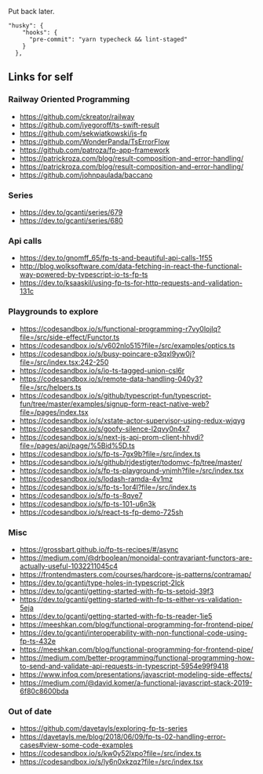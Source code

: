 Put back later.
```
"husky": {
    "hooks": {
      "pre-commit": "yarn typecheck && lint-staged"
    }
  },
````

## Links for self
### Railway Oriented Programming
* https://github.com/ckreator/railway
* https://github.com/iyegoroff/ts-swift-result
* https://github.com/sekwiatkowski/js-fp
* https://github.com/WonderPanda/TsErrorFlow
* https://github.com/patroza/fp-app-framework
* https://patrickroza.com/blog/result-composition-and-error-handling/
* https://patrickroza.com/blog/result-composition-and-error-handling/
* https://github.com/johnpaulada/baccano

### Series
* https://dev.to/gcanti/series/679
* https://dev.to/gcanti/series/680

### Api calls
* https://dev.to/gnomff_65/fp-ts-and-beautiful-api-calls-1f55
* http://blog.wolksoftware.com/data-fetching-in-react-the-functional-way-powered-by-typescript-io-ts-fp-ts
* https://dev.to/ksaaskil/using-fp-ts-for-http-requests-and-validation-131c

### Playgrounds to explore
* https://codesandbox.io/s/functional-programming-r7vy0lojlq?file=/src/side-effect/Functor.ts
* https://codesandbox.io/s/v602nlo515?file=/src/examples/optics.ts
* https://codesandbox.io/s/busy-poincare-p3qxl9yw0j?file=/src/index.tsx:242-250
* https://codesandbox.io/s/io-ts-tagged-union-csl6r
* https://codesandbox.io/s/remote-data-handling-040y3?file=/src/helpers.ts
* https://codesandbox.io/s/github/typescript-fun/typescript-fun/tree/master/examples/signup-form-react-native-web?file=/pages/index.tsx
* https://codesandbox.io/s/xstate-actor-supervisor-using-redux-wjqyg
* https://codesandbox.io/s/goofy-silence-l2qvy0n4x7
* https://codesandbox.io/s/next-js-api-prom-client-hhvdi?file=/pages/api/page/%5Bid%5D.ts
* https://codesandbox.io/s/fp-ts-7gx9b?file=/src/index.ts
* https://codesandbox.io/s/github/rjdestigter/todomvc-fp/tree/master/
* https://codesandbox.io/s/fp-ts-playground-ynjmh?file=/src/index.tsx
* https://codesandbox.io/s/lodash-ramda-4v1mz
* https://codesandbox.io/s/fp-ts-1or4l?file=/src/index.ts
* https://codesandbox.io/s/fp-ts-8qye7
* https://codesandbox.io/s/fp-ts-101-u6n3k
* https://codesandbox.io/s/react-ts-fp-demo-725sh

### Misc
* https://grossbart.github.io/fp-ts-recipes/#/async
* https://medium.com/@drboolean/monoidal-contravariant-functors-are-actually-useful-1032211045c4
* https://frontendmasters.com/courses/hardcore-js-patterns/contramap/
* https://dev.to/gcanti/type-holes-in-typescript-2lck
* https://dev.to/gcanti/getting-started-with-fp-ts-setoid-39f3
* https://dev.to/gcanti/getting-started-with-fp-ts-either-vs-validation-5eja
* https://dev.to/gcanti/getting-started-with-fp-ts-reader-1ie5
* https://meeshkan.com/blog/functional-programming-for-frontend-pipe/
* https://dev.to/gcanti/interoperability-with-non-functional-code-using-fp-ts-432e
* https://meeshkan.com/blog/functional-programming-for-frontend-pipe/
* https://medium.com/better-programming/functional-programming-how-to-send-and-validate-api-requests-in-typescript-5954e99f9418
* https://www.infoq.com/presentations/javascript-modeling-side-effects/
* https://medium.com/@david.komer/a-functional-javascript-stack-2019-6f80c8600bda

### Out of date
* https://github.com/davetayls/exploring-fp-ts-series
* https://davetayls.me/blog/2018/06/09/fp-ts-02-handling-error-cases#view-some-code-examples
* https://codesandbox.io/s/kw0y52lxpo?file=/src/index.ts
* https://codesandbox.io/s/ly6n0xkzqz?file=/src/index.tsx
